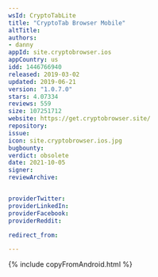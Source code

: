 ```yaml
---
wsId: CryptoTabLite
title: "CryptoTab Browser Mobile"
altTitle: 
authors:
- danny
appId: site.cryptobrowser.ios
appCountry: us
idd: 1446766940
released: 2019-03-02
updated: 2019-06-21
version: "1.0.7.0"
stars: 4.07334
reviews: 559
size: 107251712
website: https://get.cryptobrowser.site/
repository: 
issue: 
icon: site.cryptobrowser.ios.jpg
bugbounty: 
verdict: obsolete
date: 2021-10-05
signer: 
reviewArchive:


providerTwitter: 
providerLinkedIn: 
providerFacebook: 
providerReddit: 

redirect_from:

---
```


{% include copyFromAndroid.html %}
